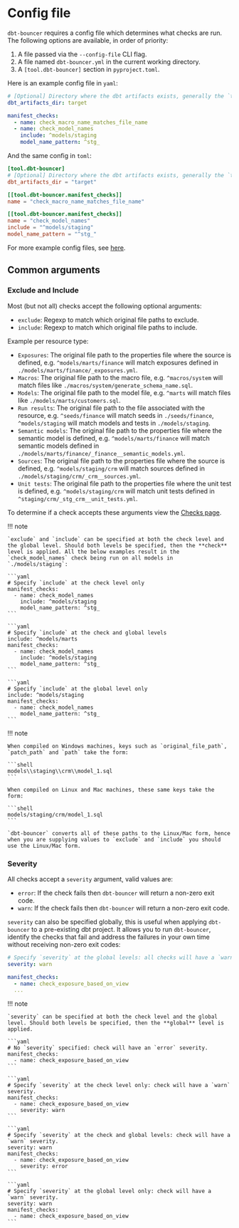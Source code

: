 # Config file

`dbt-bouncer` requires a config file which determines what checks are run.
The following options are available, in order of priority:

1. A file passed via the `--config-file` CLI flag.
1. A file named `dbt-bouncer.yml` in the current working directory.
1. A `[tool.dbt-bouncer]` section in `pyproject.toml`.

Here is an example config file in `yaml`:

```yaml
# [Optional] Directory where the dbt artifacts exists, generally the `target` directory inside a dbt project. Defaults to `./target`.
dbt_artifacts_dir: target

manifest_checks:
  - name: check_macro_name_matches_file_name
  - name: check_model_names
    include: ^models/staging
    model_name_pattern: ^stg_
```

And the same config in `toml`:

```toml
[tool.dbt-bouncer]
# [Optional] Directory where the dbt artifacts exists, generally the `target` directory inside a dbt project. Defaults to `./target`.
dbt_artifacts_dir = "target"

[[tool.dbt-bouncer.manifest_checks]]
name = "check_macro_name_matches_file_name"

[[tool.dbt-bouncer.manifest_checks]]
name = "check_model_names"
include = "^models/staging"
model_name_pattern = "^stg_"
```

For more example config files, see [here](https://github.com/godatadriven/dbt-bouncer/tree/main/tests/unit/config_files/valid).

## Common arguments

### Exclude and Include

Most (but not all) checks accept the following optional arguments:

- `exclude`: Regexp to match which original file paths to exclude.
- `include`: Regexp to match which original file paths to include.

Example per resource type:

- `Exposures`: The original file path to the properties file where the source is defined, e.g. `^models/marts/finance` will match exposures defined in `./models/marts/finance/_exposures.yml`.
- `Macros`: The original file path to the macro file, e.g. `^macros/system` will match files like `./macros/system/generate_schema_name.sql`.
- `Models`: The original file path to the model file, e.g. `^marts` will match files like `./models/marts/customers.sql`.
- `Run results`: The original file path to the file associated with the resource, e.g. `^seeds/finance` will match seeds in `./seeds/finance`, `^models/staging` will match models and tests in `./models/staging`.
- `Semantic models`: The original file path to the properties file where the semantic model is defined, e.g. `^models/marts/finance` will match semantic models defined in `./models/marts/finance/_finance__semantic_models.yml`.
- `Sources`: The original file path to the properties file where the source is defined, e.g. `^models/staging/crm` will match sources defined in `./models/staging/crm/_crm__sources.yml`.
- `Unit tests`: The original file path to the properties file where the unit test is defined, e.g. `^models/staging/crm` will match unit tests defined in `^staging/crm/_stg_crm__unit_tests.yml`.

To determine if a check accepts these arguments view the [Checks page](./checks/index.md).

!!! note

    `exclude` and `include` can be specified at both the check level and the global level. Should both levels be specified, then the **check** level is applied. All the below examples result in the `check_model_names` check being run on all models in `./models/staging`:

    ```yaml
    # Specify `include` at the check level only
    manifest_checks:
      - name: check_model_names
        include: ^models/staging
        model_name_pattern: ^stg_
    ```

    ```yaml
    # Specify `include` at the check and global levels
    include: ^models/marts
    manifest_checks:
      - name: check_model_names
        include: ^models/staging
        model_name_pattern: ^stg_
    ```

    ```yaml
    # Specify `include` at the global level only
    include: ^models/staging
    manifest_checks:
      - name: check_model_names
        model_name_pattern: ^stg_
    ```

!!! note

    When compiled on Windows machines, keys such as `original_file_path`, `patch_path` and `path` take the form:

    ```shell
    models\\staging\\crm\\model_1.sql
    ```

    When compiled on Linux and Mac machines, these same keys take the form:

    ```shell
    models/staging/crm/model_1.sql
    ```

    `dbt-bouncer` converts all of these paths to the Linux/Mac form, hence when you are supplying values to `exclude` and `include` you should use the Linux/Mac form.

### Severity

All checks accept a `severity` argument, valid values are:

- `error`: If the check fails then `dbt-bouncer` will return a non-zero exit code.
- `warn`: If the check fails then `dbt-bouncer` will return a non-zero exit code.

`severity` can also be specified globally, this is useful when applying `dbt-bouncer` to a pre-existing dbt project. It allows you to run `dbt-bouncer`, identify the checks that fail and address the failures in your own time without receiving non-zero exit codes:

```yaml
# Specify `severity` at the global levels: all checks will have a `warn` severity, avoiding non-zero exit codes.
severity: warn

manifest_checks:
  - name: check_exposure_based_on_view
  ...
```

!!! note

    `severity` can be specified at both the check level and the global level. Should both levels be specified, then the **global** level is applied.

    ```yaml
    # No `severity` specified: check will have an `error` severity.
    manifest_checks:
      - name: check_exposure_based_on_view
    ```

    ```yaml
    # Specify `severity` at the check level only: check will have a `warn` severity.
    manifest_checks:
      - name: check_exposure_based_on_view
        severity: warn
    ```

    ```yaml
    # Specify `severity` at the check and global levels: check will have a `warn` severity.
    severity: warn
    manifest_checks:
      - name: check_exposure_based_on_view
        severity: error
    ```

    ```yaml
    # Specify `severity` at the global level only: check will have a `warn` severity.
    severity: warn
    manifest_checks:
      - name: check_exposure_based_on_view
    ```

